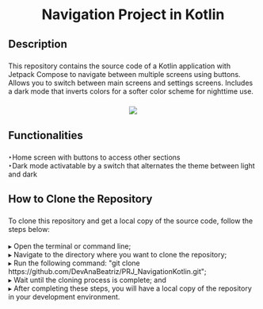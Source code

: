 <h1 align="center">Navigation Project in Kotlin</h1>

###

<h2 align="left">Description</h2>

###

<p align="left">This repository contains the source code of a Kotlin application with Jetpack Compose to navigate between multiple screens using buttons. Allows you to switch between main screens and settings screens. Includes a dark mode that inverts colors for a softer color scheme for nighttime use.</p>

###

<div align="center">
  <img  src="https://github.com/DevAnaBeatriz/PRJ_NavigationKotlin/blob/main/navigation_app.gif"  />
</div>


###

<h2 align="left">Functionalities</h2>

###

<p align="left">‣Home screen with buttons to access other sections<br>‣Dark mode activatable by a switch that alternates the theme between light and dark</p>

###

<h2 align="left">How to Clone the Repository</h2>

###

<p align="left">To clone this repository and get a local copy of the source code, follow the steps below:<br><br>▸ Open the terminal or command line;<br>▸ Navigate to the directory where you want to clone the repository;<br>▸ Run the following command: "git clone https://github.com/DevAnaBeatriz/PRJ_NavigationKotlin.git";<br>▸ Wait until the cloning process is complete; and<br>▸ After completing these steps, you will have a local copy of the repository in your development environment.</p>

###

